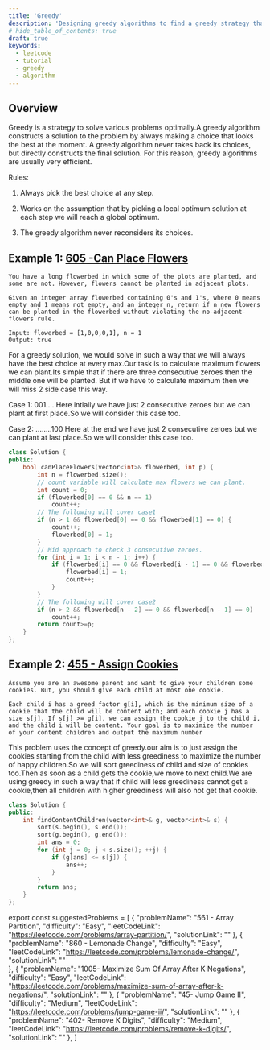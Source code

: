 ```yaml
---
title: 'Greedy'
description: 'Designing greedy algorithms to find a greedy strategy that produces an optimal solution to the problem'
# hide_table_of_contents: true
draft: true
keywords:
  - leetcode
  - tutorial
  - greedy
  - algorithm
---
```


<TutorialAuthors names="@abhishek-sultaniya"/>

## Overview

Greedy is a strategy to solve various problems optimally.A greedy algorithm constructs a solution to the problem by always making a
choice that looks the best at the moment. A greedy algorithm never takes back
its choices, but directly constructs the final solution. For this reason, greedy
algorithms are usually very efficient.

Rules:

1. Always pick the best choice at any step.

2. Works on the assumption that by picking a local optimum solution at each step we will reach a global optimum.

3. The greedy algorithm never reconsiders its choices.

## Example 1: [605 -Can Place Flowers](https://leetcode.com/problems/can-place-flowers/)

```
You have a long flowerbed in which some of the plots are planted, and some are not. However, flowers cannot be planted in adjacent plots.

Given an integer array flowerbed containing 0's and 1's, where 0 means empty and 1 means not empty, and an integer n, return if n new flowers can be planted in the flowerbed without violating the no-adjacent-flowers rule.

Input: flowerbed = [1,0,0,0,1], n = 1
Output: true
```

For a greedy solution, we would solve in such a way that we will always have the best choice at every max.Our task is to calculate maximum flowers we can plant.Its simple that if there are three consecutive zeroes then the middle one will be planted. But if we have to calculate maximum then we will miss 2 side case this way.

Case 1: 001....
Here intially we have just 2 consecutive zeroes but we can plant at first place.So we will consider this case too.

Case 2: ........100
Here at the end we have just 2 consecutive zeroes but we can plant at last place.So we will consider this case too.

```cpp
class Solution {
public:
	bool canPlaceFlowers(vector<int>& flowerbed, int p) {
		int n = flowerbed.size();
		// count variable will calculate max flowers we can plant.
		int count = 0;
		if (flowerbed[0] == 0 && n == 1)
			count++;
		// The following will cover case1
		if (n > 1 && flowerbed[0] == 0 && flowerbed[1] == 0) {
			count++;
			flowerbed[0] = 1;
		}
		// Mid approach to check 3 consecutive zeroes.
		for (int i = 1; i < n - 1; i++) {
			if (flowerbed[i] == 0 && flowerbed[i - 1] == 0 && flowerbed[i + 1] == 0) {
				flowerbed[i] = 1;
				count++;
			}
		}
		// The following will cover case2
		if (n > 2 && flowerbed[n - 2] == 0 && flowerbed[n - 1] == 0)
			count++;
        return count>=p;
	}
};
```
## Example 2: [455 - Assign Cookies](https://leetcode.com/problems/assign-cookies/)

```
Assume you are an awesome parent and want to give your children some cookies. But, you should give each child at most one cookie.

Each child i has a greed factor g[i], which is the minimum size of a cookie that the child will be content with; and each cookie j has a size s[j]. If s[j] >= g[i], we can assign the cookie j to the child i, and the child i will be content. Your goal is to maximize the number of your content children and output the maximum number
```

This problem uses the concept of greedy.our aim is to just assign the cookies starting from the child with less greediness to maximize the number of happy children.So we will sort greediness of child and size of cookies too.Then as soon as a child gets the cookie,we move to next child.We are using greedy in such a way that if child will less greediness cannot get a cookie,then all children with higher greediness will also not get that cookie.

```cpp
class Solution {
public:
	int findContentChildren(vector<int>& g, vector<int>& s) {
		sort(s.begin(), s.end());
		sort(g.begin(), g.end());
		int ans = 0;
		for (int j = 0; j < s.size(); ++j) {
			if (g[ans] <= s[j]) {
				ans++;
			}
		}
		return ans;
	}
};
```

export const suggestedProblems = [
  {
    "problemName": "561 - Array Partition",
    "difficulty": "Easy",
    "leetCodeLink": "https://leetcode.com/problems/array-partition/",
    "solutionLink": ""
  },
  {
    "problemName": "860 - Lemonade Change",
    "difficulty": "Easy",
    "leetCodeLink": "https://leetcode.com/problems/lemonade-change/",
    "solutionLink": ""  
  },
  {
    "problemName": "1005- Maximize Sum Of Array After K Negations",
    "difficulty": "Easy",
    "leetCodeLink": "https://leetcode.com/problems/maximize-sum-of-array-after-k-negations/",
    "solutionLink": ""
  },
  {
    "problemName": "45- Jump Game II",
    "difficulty": "Medium",
    "leetCodeLink": "https://leetcode.com/problems/jump-game-ii/",
    "solutionLink": ""
  },
  {
    "problemName": "402- Remove K Digits",
    "difficulty": "Medium",
    "leetCodeLink": "https://leetcode.com/problems/remove-k-digits/",
    "solutionLink": ""
  },
]

<Table title="Suggested Problems" data={suggestedProblems} />

